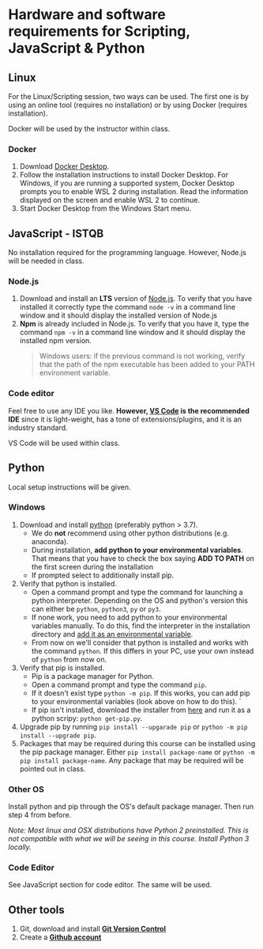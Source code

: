 # Hardware and software requirements for Scripting, JavaScript & Python

## Linux

For the Linux/Scripting session, two ways can be used. The first one is by using an online tool (requires no installation) or by using Docker (requires installation).

Docker will be used by the instructor within class.

### Docker

1. Download [Docker Desktop](https://desktop.docker.com/win/main/amd64/Docker%20Desktop%20Installer.exe).
2. Follow the installation instructions to install Docker Desktop. For Windows, if you are running a supported system, Docker
   Desktop prompts you to enable WSL 2 during installation. Read the information displayed on the screen and enable WSL
   2 to continue.
3. Start Docker Desktop from the Windows Start menu.

## JavaScript - ISTQB

No installation required for the programming language. However, Node.js will be needed in class.

### Node.js

1. Download and install an **LTS** version of [Node.js](https://nodejs.org/). To verify that you have installed it
   correctly type the command `node -v` in a command line window and it should display the installed version of Node.js
2. **Npm** is already included in Node.js. To verify that you have it, type the command `npm -v` in a command line
   window and it should display the installed npm version.
   > Windows users: if the previous command is not working, verify that the path of the npm executable has been added to
   your PATH environment variable.

### Code editor

Feel free to use any IDE you like. **However, [VS Code](https://code.visualstudio.com/) is the recommended IDE** since it is light-weight, has a tone of extensions/plugins, and it is an industry standard.

VS Code will be used within class.

## Python

Local setup instructions will be given.


### Windows

1. Download and install [python](https://www.python.org/downloads/) (preferably python > 3.7).
    - We do **not** recommend using other python distributions (e.g. anaconda).
    - During installation, **add python to your environmental variables**. That means that you have to check the box saying **ADD TO PATH** on the first screen during the installation
    - If prompted select to additionally install pip.
2. Verify that python is installed.
    - Open a command prompt and type the command for launching a python interpreter. Depending on the OS and python's version this can either be `python`, `python3`, `py` or `py3`.
    - If none work, you need to add python to your environmental variables manually. To do this, find the interpreter in the installation directory and [add it as an environmental variable](https://www.computerhope.com/issues/ch000549.htm).
    - From now on we'll consider that python is installed and works with the command `python`. If this differs in your PC, use your own instead of `python` from now on.
3. Verify that pip is installed.
    - Pip is a package manager for Python.
    - Open a command prompt and type the command `pip`.
    - If it doesn't exist type `python -m pip`. If this works, you can add pip to your environmental variables (look above on how to do this). `
    - If pip isn't installed, download the installer from [here](https://bootstrap.pypa.io/get-pip.py) and run it as a python scripy: `python get-pip.py`.
4. Upgrade pip by running `pip install --upgarade pip` or `python -m pip install --upgrade pip`.
5. Packages that may be required during this course can be installed using the pip package manager. Either `pip install package-name` or `python -m pip install package-name`. Any package that may be required will be pointed out in class.

### Other OS

Install python and pip through the OS's default package manager. Then run step 4 from before.

*Note: Most linux and OSX distributions have Python 2 preinstalled. This is not compatible with what we will be seeing in this course. Install Python 3 locally.*


### Code Editor

See JavaScript section for code editor. The same will be used.

## Other tools
1. Git, download and install **[Git Version Control](https://git-scm.com/downloads)**
2. Create a **[Github account](https://github.com/join)**

